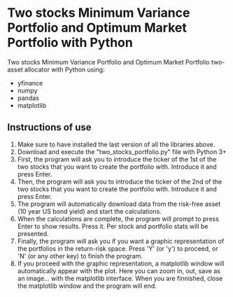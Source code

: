 # Two stocks Minimum Variance Portfolio and Optimum Market Portfolio with Python

Two stocks Minimum Variance Portfolio and Optimum Market Portfolio two-asset allocator with Python using:
* yfinance
* numpy
* pandas
* matplotlib

## Instructions of use

1. Make sure to have installed the last version of all the libraries above.
2. Download and execute the "two\_stocks\_portfolio.py" file with Python 3+
3. First, the program will ask you to introduce the ticker of the 1st of the two stocks that you want to create the
portfolio with. Introduce it and press Enter.
4. Then, the program will ask you to introduce the ticker of the 2nd of the two stocks that you want to create the
portfolio with. Introduce it and press Enter.
5. The program will automatically download data from the risk-free asset (10 year US bond yield)
and start the calculations.
6. When the calculations are complete, the program will prompt to press Enter to show results. Press it. Per stock and
portfolio stats will be presented.
7. Finally, the program will ask you if you want a graphic representation of the portfolios in the return-risk space.
Press 'Y' (or 'y') to proceed, or 'N' (or any other key) to finish the program.
8. If you proceed with the graphic representation, a matplotlib window will automatically appear with the plot. Here you
can zoom in, out, save as an image... with the matplotlib interface. When you are finnished, close the matplotlib window
and the program will end.